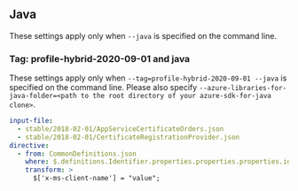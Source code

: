 ## Java

These settings apply only when `--java` is specified on the command line.

### Tag: profile-hybrid-2020-09-01 and java

These settings apply only when `--tag=profile-hybrid-2020-09-01 --java` is specified on the command line.
Please also specify `--azure-libraries-for-java-folder=<path to the root directory of your azure-sdk-for-java clone>`.

```yaml $(tag) == 'profile-hybrid-2020-09-01' && $(java)
input-file:
  - stable/2018-02-01/AppServiceCertificateOrders.json
  - stable/2018-02-01/CertificateRegistrationProvider.json
directive:
  - from: CommonDefinitions.json
    where: $.definitions.Identifier.properties.properties.properties.id
    transform: >
      $['x-ms-client-name'] = "value";
```
